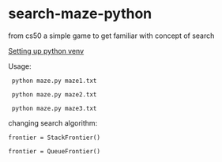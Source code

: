 # search-maze-python
from cs50 a simple game to get familiar with concept of search

 [Setting up python venv](https://github.com/iman01/venv)

Usage:

``` python maze.py maze1.txt```

``` python maze.py maze2.txt```

``` python maze.py maze3.txt```

changing search algorithm:

```frontier = StackFrontier()```

```frontier = QueueFrontier()```

